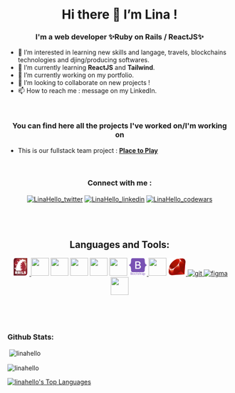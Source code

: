 <h1 align="center">Hi there 👋 I’m Lina !</h1>

<h3 align="center">I'm a web developer ✨Ruby on Rails / ReactJS✨ </h3>

- 👀 I’m interested in learning new skills and langage, travels, blockchains technologies and djing/producing softwares.
- 🌱 I’m currently learning **ReactJS** and **Tailwind**.
- 🔭 I’m currently working on my portfolio.
- 💞️ I’m looking to collaborate on new projects !
- 📫 How to reach me : message on my LinkedIn.
</br>

<h3 align="center">You can find here all the projects I've worked on/I'm working on</h3>

- This is our fullstack team project : **[Place to Play](https://place-to-play.herokuapp.com/)**
</br>
<h3 align="center">Connect with me : </h3>


<p align="center">
<a href="https://twitter.com/LinaHello_" target="blank"><img align="center" src="https://raw.githubusercontent.com/rahuldkjain/github-profile-readme-generator/master/src/images/icons/Social/twitter.svg" alt="LinaHello_twitter" height="30" width="40" /></a>
<a href="https://www.linkedin.com/in/lina111/" target="blank"><img align="center" src="https://raw.githubusercontent.com/rahuldkjain/github-profile-readme-generator/master/src/images/icons/Social/linked-in-alt.svg" alt="LinaHello_linkedin" height="30" width="40" /></a>
<a href="https://www.codewars.com/users/linahello" target="blank"><img align="center" src="https://www.codewars.com/packs/assets/logo.61192cf7.svg" alt="LinaHello_codewars" height="30" width="30" /></a>
</p>
</br>
<h2 align="center" style="margin-top:50px">Languages and Tools:</h2>

<p align="center">
<a href="https://rubyonrails.org" target="_blank" rel="noreferrer"> <img src="https://raw.githubusercontent.com/devicons/devicon/master/icons/rails/rails-original-wordmark.svg" alt="rails" width="40" height="40"/> </a> 
<a href="https://developer.mozilla.org/fr/docs/Web/JavaScript" target="_blank" rel="noreferrer"> <img src="https://cdn.jsdelivr.net/gh/devicons/devicon/icons/javascript/javascript-original.svg" width="40" height="40"/></a>
<a href="https://fr.reactjs.org/" target="_blank" rel="noreferrer"> <img src="https://cdn.jsdelivr.net/gh/devicons/devicon/icons/react/react-original.svg" width="40" height="40"/></a>
<a href="https://www.w3.org/html/" target="_blank" rel="noreferrer"> <img src="https://cdn.jsdelivr.net/gh/devicons/devicon/icons/html5/html5-original-wordmark.svg" width="40" height="40"/></a>
<a href="https://www.w3.org/css/" target="_blank" rel="noreferrer"> <img src="https://cdn.jsdelivr.net/gh/devicons/devicon/icons/css3/css3-original-wordmark.svg" width="40" height="40"/></a>
<a href="https://tailwindcss.com/" target="_blank" rel="noreferrer"> <img src="https://cdn.jsdelivr.net/gh/devicons/devicon/icons/tailwindcss/tailwindcss-plain.svg" width="40" height="40"/></a>
<a href="https://getbootstrap.com" target="_blank" rel="noreferrer"> <img src="https://raw.githubusercontent.com/devicons/devicon/master/icons/bootstrap/bootstrap-plain-wordmark.svg" alt="bootstrap" width="40" height="40"/> </a>
<a href="https://www.postgresql.org/" target="_blank" rel="noreferrer"> <img src="https://cdn.jsdelivr.net/gh/devicons/devicon/icons/postgresql/postgresql-original-wordmark.svg" width="40" height="40"/></a>
<a href="https://www.ruby-lang.org/en/" target="_blank" rel="noreferrer"> <img src="https://raw.githubusercontent.com/devicons/devicon/master/icons/ruby/ruby-original.svg" alt="ruby" width="40" height="40"/> </a> 
<a href="https://git-scm.com/" target="_blank" rel="noreferrer"> <img src="https://www.vectorlogo.zone/logos/git-scm/git-scm-icon.svg" alt="git" width="40" height="40"/> </a> 
<a href="https://www.figma.com/" target="_blank" rel="noreferrer"> <img src="https://www.vectorlogo.zone/logos/figma/figma-icon.svg" alt="figma" width="40" height="40"/> </a>
 <a href="https://www.heroku.com/" target="_blank" rel="noreferrer"> <img src="https://cdn.jsdelivr.net/gh/devicons/devicon/icons/heroku/heroku-plain.svg" width="40" height="40"/></a>
</p>
</br>

<p align="left"> 
  

<h3 align="left" style="margin-top:50px">Github Stats:</h3>

<p>&nbsp;<img align="center" src="https://github-readme-stats.vercel.app/api?username=linahello&show_icons=true&locale=en" alt="linahello" /></p>

<p><img align="center" src="https://github-readme-streak-stats.herokuapp.com/?user=linahello&" alt="linahello" /></p>

<a href="https://github.com/linahello/github-readme-stats"><img alt="linahello's Top Languages" src="https://github-readme-stats.vercel.app/api/top-langs/?username=linahello&langs_count=8&count_private=true&&layout=compact" /></a>













